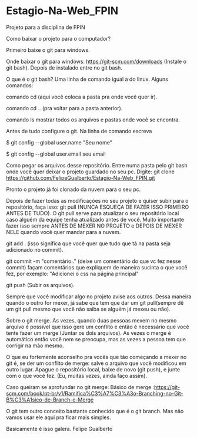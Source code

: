 # Estagio-Na-Web_FPIN

Projeto para a disciplina de FPIN

Como baixar o projeto para o computador?

Primeiro baixe o git para windows.

Onde baixar o git para windows: https://git-scm.com/downloads (Instale o git bash). Depois de instalado entre no git bash. 

O que é o git bash? Uma linha de comando igual a do linux. Alguns comandos: 

comando cd (aqui você coloca a pasta pra onde você quer ir). 

comando cd .. (pra voltar para a pasta anterior). 

comando ls mostrar todos os arquivos e pastas onde você se encontra.

Antes de tudo configure o git. Na linha de comando escreva 

$ git config --global user.name "Seu nome"

$ git config --global user.email seu email

Como pegar os arquivos desse repositório. Entre numa pasta pelo git bash onde você quer deixar o projeto guardado no seu pc. Digite: git clone https://github.com/FelipeGualberto/Estagio-Na-Web_FPIN.git 

Pronto o projeto já foi clonado da nuvem para o seu pc.

Depois de fazer todas as modificações no seu projeto e quiser subir para o repositório, faça isso:
git pull (NUNCA ESQUEÇA DE FAZER ISSO PRIMEIRO ANTES DE TUDO). O git pull serve para atualizar o seu repositório local caso alguém da equipe tenha atualizado antes de você. Muito importante fazer isso sempre ANTES DE MEXER NO PROJETO e DEPOIS DE MEXER NELE quando você quer mandar para a nuvem.

git add . (isso significa que você quer que tudo que tá na pasta seja adicionado no commit).

git commit -m "comentário.." (deixe um comentário do que vc fez nesse commit) façam comentários que expliquem de maneira sucinta o que você fez, por exemplo: "Adicionei o css na página principal"

git push (Subir os arquivos).


Sempre que você modificar algo no projeto avise aos outros. Dessa maneira quando o outro for mexer, já sabe que tem que dar um git pull(sempre dê um git pull mesmo que você não saiba se alguém já mexeu ou não).



Sobre o git merge. As vezes, quando duas pessoas mexem no mesmo arquivo é possível que isso gere um conflito e então é necessário que você tente fazer um merge (Juntar os dois arquivos). As vezes o merge é automático então você nem se preocupa, mas as vezes a pessoa tem que corrigir na mão mesmo.

O que eu fortemente aconselho pra vocês que tão começando a mexer no git é, se der um conflito de merge: salve o arquivo que você modificou em outro lugar. Apague o repositório local, baixe de novo (git push), e junte com o que você fez. (Eu, muitas vezes, ainda faço assim).

Caso queiram se aprofundar no git merge:
Básico de merge :https://git-scm.com/book/pt-br/v1/Ramifica%C3%A7%C3%A3o-Branching-no-Git-B%C3%A1sico-de-Branch-e-Merge


O git tem outro conceito bastante conhecido que é o git branch. Mas não vamos usar ele aqui pra ficar mais simples.

Basicamente é isso galera. Felipe Gualberto


